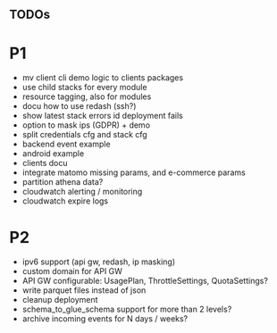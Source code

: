 TODOs
-----

# P1
- mv client cli demo logic to clients packages
- use child stacks for every module
- resource tagging, also for modules
- docu how to use redash (ssh?)
- show latest stack errors id deployment fails
- option to mask ips (GDPR) + demo
- split credentials cfg and stack cfg
- backend event example 
- android example
- clients docu
- integrate matomo missing params, and e-commerce params
- partition athena data?
- cloudwatch alerting / monitoring
- cloudwatch expire logs

# P2
- ipv6 support (api gw, redash, ip masking)
- custom domain for API GW
- API GW configurable: UsagePlan, ThrottleSettings, QuotaSettings?
- write parquet files instead of json
- cleanup deployment 
- schema_to_glue_schema support for more than 2 levels? 
- archive incoming events for N days / weeks?


